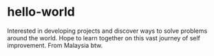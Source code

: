 # hello-world

Interested in developing projects and discover ways to solve problems around the world. 
Hope to learn together on this vast journey of self improvement. 
From Malaysia btw.
